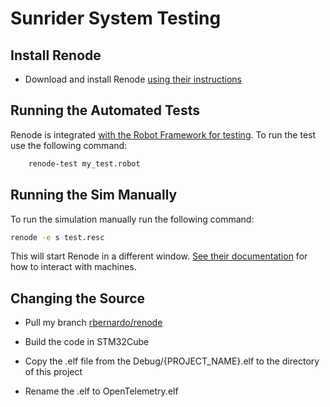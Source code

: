 # Sunrider System Testing

## Install Renode

- Download and install Renode [using their instructions](https://github.com/renode/renode/blob/master/README.rst#installation)

## Running the Automated Tests

Renode is integrated [with the Robot Framework for testing](https://renode.readthedocs.io/en/latest/introduction/testing.html). To run the test use the following command:

```bash
    renode-test my_test.robot
```

## Running the Sim Manually

To run the simulation manually run the following command:

```bash
renode -e s test.resc
```

This will start Renode in a different window. [See their documentation](https://renode.readthedocs.io/en/latest/basic/machines.html) for how to interact with machines.

## Changing the Source

- Pull my branch [rbernardo/renode](https://github.com/John-Carr/TelemetryFirmware/tree/rbernardo/renode)

- Build the code in STM32Cube

- Copy the .elf file from the Debug/{PROJECT_NAME}.elf to the directory of this project

- Rename the .elf to OpenTelemetry.elf
